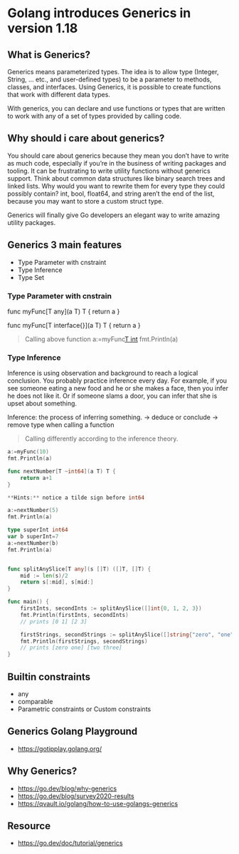 # Golang introduces Generics in version 1.18

## What is Generics?
Generics means parameterized types. The idea is to allow type (Integer, String, … etc., and user-defined types) to be a parameter to methods, classes, and interfaces. Using Generics, it is possible to create functions that work with different data types.

With generics, you can declare and use functions or types that are written to work with any of a set of types provided by calling code.

## Why should i care about generics?
You should care about generics because they mean you don’t have to write as much code, especially if you’re in the business of writing packages and tooling. It can be frustrating to write utility functions without generics support. Think about common data structures like binary search trees and linked lists. Why would you want to rewrite them for every type they could possibly contain? int, bool, float64, and string aren’t the end of the list, because you may want to store a custom struct type.

Generics will finally give Go developers an elegant way to write amazing utility packages.

## Generics 3 main features
* Type Parameter with cnstraint
* Type Inference
* Type Set

### Type Parameter with cnstrain
func myFunc[T any](a T) T {
    return a
} 

func myFunc[T interface{}](a T) T {
    return a
}

> Calling above function
a:=myFunc[T int](10)
fmt.Println(a)

### Type Inference
Inference is using observation and background to reach a logical conclusion. You probably practice inference every day. For example, if you see someone eating a new food and he or she makes a face, then you infer he does not like it. Or if someone slams a door, you can infer that she is upset about something.

Inference: the process of inferring something. -> deduce or conclude -> remove type when calling a function

> Calling differently according to the inference theory.
```go
a:=myFunc(10)
fmt.Println(a)

func nextNumber[T ~int64](a T) T {
    return a+1
}

**Hints:** notice a tilde sign before int64

a:=nextNumber(5)
fmt.Println(a)

type superInt int64
var b superInt=7
a:=nextNumber(b)
fmt.Println(a)
```

```go

func splitAnySlice[T any](s []T) ([]T, []T) {
    mid := len(s)/2
    return s[:mid], s[mid:]
}

func main() {
    firstInts, secondInts := splitAnySlice([]int{0, 1, 2, 3})
    fmt.Println(firstInts, secondInts)
    // prints [0 1] [2 3]

    firstStrings, secondStrings := splitAnySlice([]string{"zero", "one", "two", "three"})
    fmt.Println(firstStrings, secondStrings)
    // prints [zero one] [two three]
}

```
## Builtin constraints
* any
* comparable
* Parametric constraints or Custom constraints

## Generics Golang Playground
* https://gotipplay.golang.org/


## Why Generics?
* https://go.dev/blog/why-generics
* https://go.dev/blog/survey2020-results
* https://qvault.io/golang/how-to-use-golangs-generics
 
## Resource
* https://go.dev/doc/tutorial/generics
